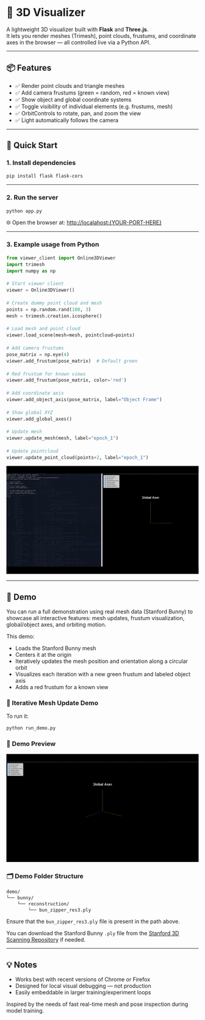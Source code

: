 # 🔭 3D Visualizer

A lightweight 3D visualizer built with **Flask** and **Three.js**.  
It lets you render meshes (Trimesh), point clouds, frustums, and coordinate axes in the browser — all controlled live via a Python API.

---

## 📦 Features

- ✅ Render point clouds and triangle meshes  
- ✅ Add camera frustums (green = random, red = known view)  
- ✅ Show object and global coordinate systems  
- ✅ Toggle visibility of individual elements (e.g. frustums, mesh)  
- ✅ OrbitControls to rotate, pan, and zoom the view  
- ✅ Light automatically follows the camera  

---

## 🚀 Quick Start

### 1. Install dependencies

```bash
pip install flask flask-cors
```

---

### 2. Run the server

```bash
python app.py
```

🌐 Open the browser at: [http://localahost:{YOUR-PORT-HERE}](http://localhost:{your-port-here})

---

### 3. Example usage from Python

```python
from viewer_client import Online3DViewer
import trimesh
import numpy as np

# Start viewer client
viewer = Online3DViewer()

# Create dummy point cloud and mesh
points = np.random.rand(100, 3)
mesh = trimesh.creation.icosphere()

# Load mesh and point cloud
viewer.load_scene(mesh=mesh, pointcloud=points)

# Add camera frustums
pose_matrix = np.eye(4)
viewer.add_frustum(pose_matrix)  # Default green

# Red frustum for known views
viewer.add_frustum(pose_matrix, color='red')

# Add coordinate axis
viewer.add_object_axis(pose_matrix, label="Object Frame")

# Show global XYZ
viewer.add_global_axes()

# Update mesh
viewer.update_mesh(mesh, label="epoch_1")

# Update pointcloud
viewer.update_point_cloud(points+2, label="epoch_1")
```
![Demo](assets/output.gif)

---

## 🧪 Demo

You can run a full demonstration using real mesh data (Stanford Bunny) to showcase all interactive features: mesh updates, frustum visualization, global/object axes, and orbiting motion.

This demo:
- Loads the Stanford Bunny mesh
- Centers it at the origin
- Iteratively updates the mesh position and orientation along a circular orbit
- Visualizes each iteration with a new green frustum and labeled object axis
- Adds a red frustum for a known view

### 🔁 Iterative Mesh Update Demo

To run it:

```bash
python run_demo.py
```

### 🐇 Demo Preview

![Demo](assets/demo-preview.gif)

### 🗂️ Demo Folder Structure

```
demo/
└── bunny/
    └── reconstruction/
        └── bun_zipper_res3.ply
```

Ensure that the `bun_zipper_res3.ply` file is present in the path above.

You can download the Stanford Bunny `.ply` file from the [Stanford 3D Scanning Repository](http://graphics.stanford.edu/data/3Dscanrep/) if needed.

---

## 💡 Notes

- Works best with recent versions of Chrome or Firefox  
- Designed for local visual debugging — not production  
- Easily embeddable in larger training/experiment loops


Inspired by the needs of fast real-time mesh and pose inspection during model training.
